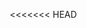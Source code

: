 <<<<<<< HEAD
<!DOCTYPE html>
<html lang="hi">
<head>
    <meta charset="UTF-8">
    <meta name="viewport" content="width=device-width, initial-scale=1.0">
    <title>शुभ दीपावली</title>
    <style>
        * {
            margin: 0;
            padding: 0;
            box-sizing: border-box;
        }

        body {
            font-family: 'Noto Sans Devanagari', 'Arial', sans-serif;
            background: linear-gradient(135deg, #1a0033 0%, #4a0080 50%, #ff6b00 100%);
            min-height: 100vh;
            display: flex;
            justify-content: center;
            align-items: center;
            overflow-x: hidden;
            position: relative;
        }

        /* Animated background diyas */
        .diya {
            position: absolute;
            width: 30px;
            height: 30px;
            background: radial-gradient(circle, #ffaa00 0%, #ff6600 70%, transparent 100%);
            border-radius: 50%;
            animation: float 6s ease-in-out infinite;
            opacity: 0.6;
            filter: blur(2px);
        }

        @keyframes float {
            0%, 100% { transform: translateY(0px) translateX(0px); }
            25% { transform: translateY(-20px) translateX(10px); }
            50% { transform: translateY(-10px) translateX(-10px); }
            75% { transform: translateY(-25px) translateX(5px); }
        }

        .container {
            max-width: 800px;
            width: 90%;
            background: rgba(255, 255, 255, 0.95);
            border-radius: 30px;
            padding: 60px 40px;
            text-align: center;
            box-shadow: 0 20px 60px rgba(0, 0, 0, 0.4);
            position: relative;
            z-index: 10;
            animation: slideIn 1s ease-out;
        }

        @keyframes slideIn {
            from {
                opacity: 0;
                transform: translateY(-50px);
            }
            to {
                opacity: 1;
                transform: translateY(0);
            }
        }

        .diya-icon {
            font-size: 80px;
            margin-bottom: 20px;
            animation: glow 2s ease-in-out infinite;
        }

        @keyframes glow {
            0%, 100% { 
                filter: drop-shadow(0 0 10px #ff6600);
                transform: scale(1);
            }
            50% { 
                filter: drop-shadow(0 0 25px #ff6600);
                transform: scale(1.1);
            }
        }

        h1 {
            color: #d4002a;
            font-size: 48px;
            margin-bottom: 20px;
            text-shadow: 2px 2px 4px rgba(0, 0, 0, 0.1);
            animation: colorChange 3s ease-in-out infinite;
        }

        @keyframes colorChange {
            0%, 100% { color: #d4002a; }
            50% { color: #ff6600; }
        }

        /* Timer Section */
        .timer-section {
            background: linear-gradient(135deg, #ff6600 0%, #d4002a 100%);
            color: white;
            padding: 25px;
            border-radius: 20px;
            margin: 30px 0;
            box-shadow: 0 10px 30px rgba(255, 102, 0, 0.3);
        }

        .timer-title {
            font-size: 24px;
            margin-bottom: 15px;
            font-weight: bold;
        }

        .timer-display {
            display: flex;
            justify-content: center;
            gap: 20px;
            flex-wrap: wrap;
        }

        .timer-box {
            background: rgba(255, 255, 255, 0.2);
            padding: 15px 20px;
            border-radius: 15px;
            min-width: 80px;
            backdrop-filter: blur(10px);
        }

        .timer-number {
            font-size: 36px;
            font-weight: bold;
            display: block;
        }

        .timer-label {
            font-size: 14px;
            opacity: 0.9;
            margin-top: 5px;
        }

        .input-section {
            margin: 30px 0;
        }

        input {
            width: 100%;
            max-width: 400px;
            padding: 15px 20px;
            font-size: 18px;
            border: 3px solid #ff6600;
            border-radius: 15px;
            outline: none;
            transition: all 0.3s ease;
            font-family: 'Noto Sans Devanagari', 'Arial', sans-serif;
        }

        input:focus {
            border-color: #d4002a;
            box-shadow: 0 0 20px rgba(255, 102, 0, 0.3);
            transform: scale(1.02);
        }

        .greeting {
            font-size: 28px;
            color: #333;
            margin: 30px 0;
            line-height: 1.6;
            font-weight: 600;
        }

        .greeting-name {
            color: #ff6600;
            font-size: 36px;
            display: block;
            margin: 10px 0;
            animation: bounce 2s ease-in-out infinite;
        }

        @keyframes bounce {
            0%, 100% { transform: translateY(0); }
            50% { transform: translateY(-10px); }
        }

        .message {
            font-size: 20px;
            color: #555;
            line-height: 1.8;
            margin: 30px 0;
            padding: 20px;
            background: linear-gradient(135deg, #fff5e6 0%, #ffe6cc 100%);
            border-radius: 15px;
            border-left: 5px solid #ff6600;
        }

        .decorative-lights {
            display: flex;
            justify-content: center;
            gap: 10px;
            margin: 30px 0;
        }

        .light {
            width: 20px;
            height: 20px;
            border-radius: 50%;
            animation: blink 1.5s ease-in-out infinite;
        }

        .light:nth-child(1) { background: #ff0000; animation-delay: 0s; }
        .light:nth-child(2) { background: #ffaa00; animation-delay: 0.3s; }
        .light:nth-child(3) { background: #00ff00; animation-delay: 0.6s; }
        .light:nth-child(4) { background: #0088ff; animation-delay: 0.9s; }
        .light:nth-child(5) { background: #ff00ff; animation-delay: 1.2s; }

        @keyframes blink {
            0%, 100% { opacity: 1; transform: scale(1); }
            50% { opacity: 0.3; transform: scale(0.8); }
        }

        .share-section {
            margin-top: 40px;
            padding-top: 30px;
            border-top: 2px dashed #ff6600;
        }

        .share-btn {
            background: linear-gradient(135deg, #ff6600 0%, #d4002a 100%);
            color: white;
            border: none;
            padding: 15px 40px;
            font-size: 18px;
            border-radius: 30px;
            cursor: pointer;
            margin: 10px;
            transition: all 0.3s ease;
            font-weight: bold;
            box-shadow: 0 5px 15px rgba(255, 102, 0, 0.3);
            display: inline-flex;
            align-items: center;
            gap: 10px;
        }

        .whatsapp-btn {
            background: linear-gradient(135deg, #25D366 0%, #128C7E 100%);
        }

        .share-btn:hover {
            transform: translateY(-3px);
            box-shadow: 0 8px 20px rgba(255, 102, 0, 0.5);
        }

        .whatsapp-btn:hover {
            box-shadow: 0 8px 20px rgba(37, 211, 102, 0.5);
        }

        .share-btn:active {
            transform: translateY(0);
        }

        .firework {
            position: absolute;
            width: 5px;
            height: 5px;
            border-radius: 50%;
            animation: explode 2s ease-out infinite;
        }

        @keyframes explode {
            0% {
                opacity: 1;
                transform: translate(0, 0) scale(1);
            }
            100% {
                opacity: 0;
                transform: translate(var(--tx), var(--ty)) scale(0);
            }
        }

        @media (max-width: 768px) {
            .container {
                padding: 40px 20px;
            }
            h1 {
                font-size: 36px;
            }
            .greeting-name {
                font-size: 28px;
            }
            .message {
                font-size: 18px;
            }
            .timer-display {
                gap: 10px;
            }
            .timer-box {
                min-width: 70px;
                padding: 10px 15px;
            }
            .timer-number {
                font-size: 28px;
            }
        }
    </style>
</head>
<body>
    <div class="container">
        <div class="diya-icon">🪔</div>
        <h1>✨ शुभ दीपावली ✨</h1>
        
        <div class="decorative-lights">
            <div class="light"></div>
            <div class="light"></div>
            <div class="light"></div>
            <div class="light"></div>
            <div class="light"></div>
        </div>

        <!-- Timer Section -->
        <div class="timer-section">
            <div class="timer-title">🎆 दीपावली में  🎆</div>
            <div class="timer-display">
                <div class="timer-box">
                    <span class="timer-number" id="days">00</span>
                    <div class="timer-label">दिन</div>
                </div>
                <div class="timer-box">
                    <span class="timer-number" id="hours">00</span>
                    <div class="timer-label">घंटे</div>
                </div>
                <div class="timer-box">
                    <span class="timer-number" id="minutes">00</span>
                    <div class="timer-label">मिनट</div>
                </div>
                <div class="timer-box">
                    <span class="timer-number" id="seconds">00</span>
                    <div class="timer-label">सेकंड</div>
                </div>
              <div>  </div>
            </div>
          <div>  </div>
          <div class="timer-title">समय बाकी </div>
        </div>

        <div class="input-section">
            <input type="text" id="nameInput" placeholder="अपना नाम यहाँ लिखें..." />
        </div>

        <div class="greeting">
            <span class="greeting-name" id="greetingName">आपका नाम</span>
            <div> की तरफ से दिवाली की हार्दिक शुभकामनाएं ! 🎆</div>
        </div>

        <div class="message">
            <p>🪔 आपको और आपके परिवार को दीपावली की हार्दिक शुभकामनाएं! 🪔</p>
            <p>इस दीपों के त्यौहार पर आपके जीवन में खुशियों और समृद्धि का उजाला हो। माँ लक्ष्मी आपको धन-धान्य से भर दें और भगवान गणेश आपके सभी विघ्नों को दूर करें।</p>
            <p>आइए इस खूबसूरत त्यौहार को प्यार, खुशी और ढेर सारी मिठाइयों के साथ मनाएं! 🎇✨</p>
            <p><strong>शुभ दीपावली! 🙏</strong></p>
            <p style="margin-top: 15px; font-style: italic;">दीप जले, मन में उमंग हो,<br>घर में सुख-समृद्धि का संग हो,<br>हर दिशा से आए खुशियों की बहार,<br>दीपावली आपके जीवन में लाए उजाला अपार!</p>
        </div>

        <div class="share-section">
            <p style="color: #666; margin-bottom: 15px; font-size: 18px;">अपने प्रियजनों के साथ शुभकामनाएं साझा करें!</p>
            <button class="share-btn whatsapp-btn" onclick="shareWhatsApp()">
                <span style="font-size: 24px;">📱</span> WhatsApp पर भेजें
            </button>
            
            <button class="share-btn" onclick="copyLink()">
                <span style="font-size: 20px;">🔗</span> लिंक कॉपी करें
            </button>
        </div>
    </div>

    <script>
        // Diwali 2025 date (October 20, 2025)
        const diwaliDate = new Date('2025-10-20T00:00:00').getTime();

        function updateTimer() {
            const now = new Date().getTime();
            const distance = diwaliDate - now;

            if (distance < 0) {
                document.getElementById('days').textContent = '00';
                document.getElementById('hours').textContent = '00';
                document.getElementById('minutes').textContent = '00';
                document.getElementById('seconds').textContent = '00';
                document.querySelector('.timer-title').textContent = '🎉 शुभ दीपावली! 🎉';
                return;
            }

            const days = Math.floor(distance / (1000 * 60 * 60 * 24));
            const hours = Math.floor((distance % (1000 * 60 * 60 * 24)) / (1000 * 60 * 60));
            const minutes = Math.floor((distance % (1000 * 60 * 60)) / (1000 * 60));
            const seconds = Math.floor((distance % (1000 * 60)) / 1000);

            document.getElementById('days').textContent = String(days).padStart(2, '0');
            document.getElementById('hours').textContent = String(hours).padStart(2, '0');
            document.getElementById('minutes').textContent = String(minutes).padStart(2, '0');
            document.getElementById('seconds').textContent = String(seconds).padStart(2, '0');
        }

        updateTimer();
        setInterval(updateTimer, 1000);

        // Create floating diyas
        for (let i = 0; i < 15; i++) {
            const diya = document.createElement('div');
            diya.className = 'diya';
            diya.style.left = Math.random() * 100 + '%';
            diya.style.top = Math.random() * 100 + '%';
            diya.style.animationDelay = Math.random() * 6 + 's';
            diya.style.animationDuration = (Math.random() * 4 + 4) + 's';
            document.body.appendChild(diya);
        }

        // Handle name input
        const nameInput = document.getElementById('nameInput');
        const greetingName = document.getElementById('greetingName');

        // Get name from URL parameter
        const urlParams = new URLSearchParams(window.location.search);
        const nameFromUrl = urlParams.get('n');
        
        if (nameFromUrl) {
            nameInput.value = nameFromUrl;
            greetingName.textContent = nameFromUrl;
        }

        nameInput.addEventListener('input', function() {
            const name = this.value.trim();
            greetingName.textContent = name || 'आपका नाम';
        });

        // WhatsApp share function
        function shareWhatsApp() {
            const name = nameInput.value.trim() || 'दोस्त';
            const url = window.location.origin + window.location.pathname + '?n=' + encodeURIComponent(name);
            const message = `🪔 *शुभ दीपावली !* 🪔\n\nआपको और आपके परिवार को ${name} की तरफ से दीपावली की हार्दिक शुभकामनाएं!\n\nयह विशेष शुभकामना संदेश देखें:\n${url}`;
            
            const whatsappUrl = `https://wa.me/?text=${encodeURIComponent(message)}`;
            window.open(whatsappUrl, '_blank');
        }

        // Copy link function
        function copyLink() {
            const name = nameInput.value.trim() || 'दोस्त';
            const url = window.location.origin + window.location.pathname + '?n=' + encodeURIComponent(name);
            
            navigator.clipboard.writeText(url).then(() => {
                alert('लिंक कॉपी हो गया! अपने दोस्तों और परिवार के साथ शेयर करें! 🎉');
            }).catch(() => {
                prompt('इस लिंक को कॉपी करें:', url);
            });
        }

        // Create fireworks effect
        function createFirework() {
            const colors = ['#ff0000', '#ffaa00', '#00ff00', '#0088ff', '#ff00ff', '#ffff00'];
            const firework = document.createElement('div');
            firework.className = 'firework';
            firework.style.background = colors[Math.floor(Math.random() * colors.length)];
            firework.style.left = Math.random() * 100 + '%';
            firework.style.top = Math.random() * 100 + '%';
            firework.style.setProperty('--tx', (Math.random() - 0.5) * 200 + 'px');
            firework.style.setProperty('--ty', (Math.random() - 0.5) * 200 + 'px');
            document.body.appendCShild(firework);
            
            setTimeout(() => firework.remove(), 2000);
        }

        setInterval(createFirework, 500);
    </script>
</body>
</html>
